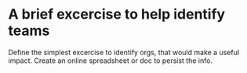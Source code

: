 # A brief excercise to help identify teams

Define the simplest excercise to identify orgs, that would make a useful impact.
Create an online spreadsheet or doc to persist the info.
